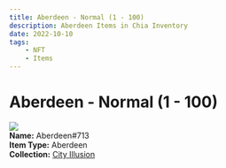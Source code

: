 ```yaml
---
title: Aberdeen - Normal (1 - 100)
description: Aberdeen Items in Chia Inventory
date: 2022-10-10
tags:
    - NFT
    - Items
---
```


# Aberdeen - Normal (1 - 100)
<div class="item_thumbnail">
<img loading="lazy" src="https://j5ygcyt5oo2w32mftrhharzxa32oryq32cjxqwszvbjzybyfvy.arweave.net/T3BhYn1ztW3phZxOcEc3BvTo4hvQk3haWahTnAcF_rg"><br/>
<div><strong>Name:</strong> Aberdeen#713</div>
<div><strong>Item Type:</strong> Aberdeen</div>
<div><strong>Collection:</strong> <a href="https://www.spacescan.io/xch/nft/collection/col1lend2dcn558km4wcwta4xnkfv3xpcmlp9kyt0m909emvfxechlyqdl5ndg">City Illusion</a></div>
</div>


